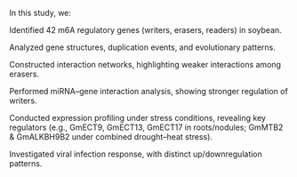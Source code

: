 In this study, we:

Identified 42 m6A regulatory genes (writers, erasers, readers) in soybean.

Analyzed gene structures, duplication events, and evolutionary patterns.

Constructed interaction networks, highlighting weaker interactions among erasers.

Performed miRNA–gene interaction analysis, showing stronger regulation of writers.

Conducted expression profiling under stress conditions, revealing key regulators (e.g., GmECT9, GmECT13, GmECT17 in roots/nodules; GmMTB2 & GmALKBH9B2 under combined drought–heat stress).

Investigated viral infection response, with distinct up/downregulation patterns.
